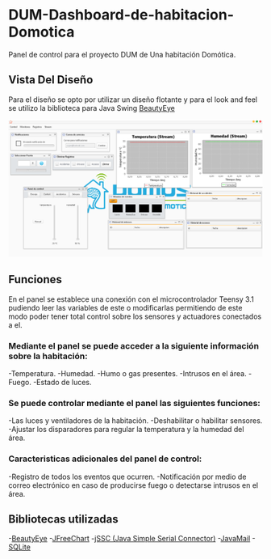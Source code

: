 # DUM-Dashboard-de-habitacion-Domotica
Panel de control para el proyecto DUM de Una habitación Domótica. 

## Vista Del Diseño
Para el diseño se opto por utilizar un diseño flotante y para el look and feel se utilizo la biblioteca para Java Swing [BeautyEye](https://github.com/JackJiang2011/beautyeye)

![Dashboard](/Vista%20final.png)

## Funciones
En el panel se establece una conexión con el microcontrolador Teensy 3.1 pudiendo leer las variables de este o modificarlas permitiendo de este modo poder tener total control sobre los sensores y actuadores conectados a el.

### Mediante el panel se puede acceder a la siguiente información sobre la habitación:
-Temperatura.
-Humedad.
-Humo o gas presentes.
-Intrusos en el área.
-Fuego.
-Estado de luces.

### Se puede controlar mediante el panel las siguientes funciones:
-Las luces y ventiladores de la habitación.
-Deshabilitar o habilitar sensores.
-Ajustar los disparadores para regular la temperatura y la humedad del área.

### Caracteristicas adicionales del panel de control:
-Registro de todos los eventos que ocurren.
-Notificación por medio de correo electrónico en caso de producirse fuego o detectarse intrusos en el área.

## Bibliotecas utilizadas
-[BeautyEye](https://github.com/JackJiang2011/beautyeye)
-[JFreeChart](http://www.jfree.org/jfreechart/)
-[jSSC (Java Simple Serial Connector)](https://github.com/scream3r/java-simple-serial-connector)
-[JavaMail](https://javaee.github.io/javamail/)
-[SQLite](https://github.com/xerial/sqlite-jdbc)
